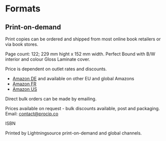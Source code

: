 # Formats

## Print-on-demand

Print copies can be ordered and shipped from most online book retailers or via book stores.

Page count: 122; 229 mm hight x 152 mm width. Perfect Bound with B/W interior and colour Gloss Laminate cover.

Price is dependent on outlet rates and discounts.

 - [Amazon DE](https://www.amazon.de/dp/) and available on other EU and global Amazons
 - [Amazon FR](https://www.amazon.fr/dp/)
 - [Amazon US](https://www.amazon.com/dp/)

Direct bulk orders can be made by emailing.

Prices available on request - bulk discounts available, post and packaging. Email: contact@procip.co

ISBN

Printed by Lightningsource print-on-demand and global channels.
